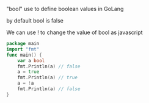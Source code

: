 "bool" use to define boolean values in GoLang

by default bool is false

We can use ! to change the value of bool as javascript

```go
package main
import "fmt"
func main() {
    var a bool
    fmt.Println(a) // false
    a = true
    fmt.Println(a) // true
    a = !a
    fmt.Println(a) // false
}
```
